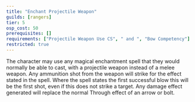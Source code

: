 ```yaml
---
title: "Enchant Projectile Weapon"
guilds: [rangers]
tier: 5
osp_cost: 50
prerequisites: []
requirements: ["Projectile Weapon Use CS", " and ", "Bow Competency"]
restricted: true
---
```

The character may use any magical enchantment spell that they would normally be able to cast, with a projectile weapon instead of a melee weapon. Any ammunition shot from the weapon will strike for the effect stated in the spell. Where the spell states the first successful blow this will be the first shot, even if this does not strike a target. Any damage effect generated will replace the normal Through effect of an arrow or bolt.